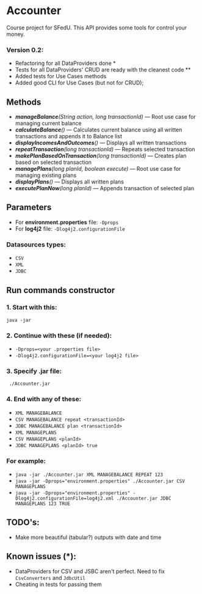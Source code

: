 # Accounter

Course project for SFedU. This API provides some tools for control your money.

### Version 0.2:
- Refactoring for all DataProviders done *
- Tests for all DataProviders' CRUD are ready with the cleanest code **
- Added tests for Use Cases methods
- Added good CLI for Use Cases (but not for CRUD);

## Methods
- _**manageBalance**(String action, long transactionId)_ — Root use case for managing current balance
- _**calculateBalance**()_ — Calculates current balance using all written transactions and appends it to Balance list
- _**displayIncomesAndOutcomes**()_ — Displays all written transactions
- _**repeatTransaction**(long transactionId)_ — Repeats selected transaction
- _**makePlanBasedOnTransaction**(long transactionId)_ — Creates plan based on selected transaction
- _**managePlans**(long planId, boolean execute)_ — Root use case for managing existing plans
- _**displayPlans**()_ — Displays all written plans
- _**executePlanNow**(long planId)_ — Appends transaction of selected plan

## Parameters

- For **environment.properties** file: ```-Dprops```
- For **log4j2** file: ```-Dlog4j2.configurationFile```

### Datasources types:
- ```CSV```
- ```XML```
- ```JDBC```

## Run commands constructor
### 1. Start with this:
```java -jar```
### 2. Continue with these (if needed):
- ```-Dprops=<your .properties file>```
- ```-Dlog4j2.configurationFile=<your log4j2 file>```
### 3. Specify .jar file:
``` ./Accounter.jar```
### 4. End with any of these:
- ```XML MANAGEBALANCE```
- ```CSV MANAGEBALANCE repeat <transactionId>```
- ```JDBC MANAGEBALANCE plan <transactionId>```
- ```XML MANAGEPLANS```
- ```CSV MANAGEPLANS <planId>```
- ```JDBC MANAGEPLANS <planId> true```

### For example:
- ```java -jar ./Accounter.jar XML MANAGEBALANCE REPEAT 123```
- ```java -jar -Dprops="environment.properties" ./Accounter.jar CSV MANAGEPLANS```
- ```java -jar -Dprops="environment.properties" -Dlog4j2.configurationFile=log4j2.xml ./Accounter.jar JDBC MANAGEPLANS 123 TRUE```

## TODO's:
- Make more beautiful (tabular?) outputs with date and time

## Known issues (*):
- DataProviders for CSV and JSBC aren't perfect. Need to fix ```CsvConverters``` and ```JdbcUtil```
- Cheating in tests for passing them
